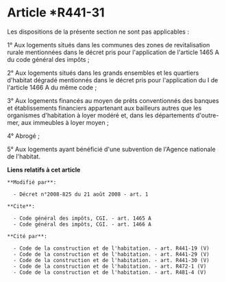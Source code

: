 # Article *R441-31

Les dispositions de la présente section ne sont pas applicables : 

1° Aux logements situés dans les communes des zones de revitalisation rurale mentionnées dans le décret pris pour
l'application de l'article 1465 A du code général des impôts ; 

2° Aux logements situés dans les grands ensembles et les quartiers d'habitat dégradé mentionnés dans le décret pris pour
l'application du I de l'article 1466 A du même code ; 

3° Aux logements financés au moyen de prêts conventionnés des banques et établissements financiers appartenant aux bailleurs
autres que les organismes d'habitation à loyer modéré et, dans les départements d'outre-mer, aux immeubles à loyer moyen ; 

4° Abrogé ; 

5° Aux logements ayant bénéficié d'une subvention de l'Agence nationale de l'habitat.

**Liens relatifs à cet article**

	**Modifié par**:

	  - Décret n°2008-825 du 21 août 2008 - art. 1

	**Cite**:

	  - Code général des impôts, CGI. - art. 1465 A
	  - Code général des impôts, CGI. - art. 1466 A

	**Cité par**:

	  - Code de la construction et de l'habitation. - art. R441-19 (V)
	  - Code de la construction et de l'habitation. - art. R441-29 (V)
	  - Code de la construction et de l'habitation. - art. R441-30 (V)
	  - Code de la construction et de l'habitation. - art. R472-1 (V)
	  - Code de la construction et de l'habitation. - art. R481-4 (V)

